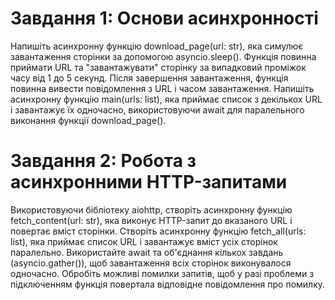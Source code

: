 # Завдання 1: Основи асинхронності

Напишіть асинхронну функцію download_page(url: str), яка симулює завантаження сторінки за допомогою asyncio.sleep(). Функція повинна приймати URL та "завантажувати" сторінку за випадковий проміжок часу від 1 до 5 секунд. Після завершення завантаження, функція повинна вивести повідомлення з URL і часом завантаження.
Напишіть асинхронну функцію main(urls: list), яка приймає список з декількох URL і завантажує їх одночасно, використовуючи await для паралельного виконання функції download_page().

# Завдання 2: Робота з асинхронними HTTP-запитами

Використовуючи бібліотеку aiohttp, створіть асинхронну функцію fetch_content(url: str), яка виконує HTTP-запит до вказаного URL і повертає вміст сторінки.
Створіть асинхронну функцію fetch_all(urls: list), яка приймає список URL і завантажує вміст усіх сторінок паралельно. Використайте await та об'єднання кількох завдань (asyncio.gather()), щоб завантаження всіх сторінок виконувалося одночасно.
Обробіть можливі помилки запитів, щоб у разі проблеми з підключенням функція повертала відповідне повідомлення про помилку.
